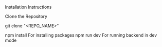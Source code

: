 Installation Instructions

Clone the Repository

git clone "<REPO_NAME>"

npm install    For installing packages
npm run dev    For running backend in dev mode
